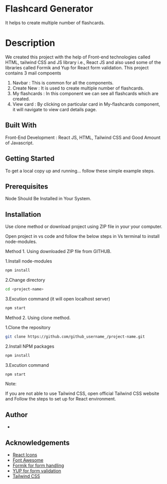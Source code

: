 # Flashcard Generator

It helps to create multiple number of flashcards.

# Description

We created this project with the help of Front-end technologies called HTML, tailwind CSS and JS library i.e., React JS and also used some of the libraries called Formik and Yup for React form validation.
This project contains 3 mail compoents 
1. Navbar : This is common for all the components.
2. Create New : It is used to create multiple number of flashcards.
3. My flashcards : In this component we can see all flashcards which are created.
4. View card : By clicking on particular card in My-flashcards component, it will navigate to view card details page.


## Built With

Front-End Development : React JS, HTML, Tailwind CSS and Good Amount of Javascript.

## Getting Started

To get a local copy up and running... follow these simple example steps.

## Prerequisites

Node Should Be Installed in Your System.

## Installation

Use clone method or download project using ZIP file in your your computer.

Open project in vs code and follow the below steps in Vs terminal to install node-modules.

Method 1. Using downloaded ZIP file from GITHUB. 
      
1.Install node-modules

```bash
npm install
```

2.Change directory

```bash
cd <project-name>
```

3.Excution command (it will open localhost server)

```bash
npm start
```

Method 2. Using clone method.

1.Clone the repository

```bash
git clone https://github.com/github_username_/project-name.git
```

2.Install NPM packages

```bash
npm install
```

3.Excution command

```bash
npm start
```

Note:

If you are not able to use Tailwind CSS, open official Tailwind CSS website and Follow the steps to set up for React environment.

## Author

- []()


## Acknowledgements

- [React Icons](https://react-icons.github.io/react-icons/)
- [Font Awesome](https://fontawesome.com/)
- [Formik for form handling](https://formik.org/docs/overview)
- [YUP for form validation](https://www.npmjs.com/package/yup)
- [Tailwind CSS](https://tailwindcss.com/)

